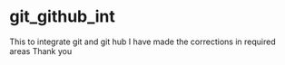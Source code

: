 # git_github_int
This to integrate git and git hub
I have made the corrections in required areas
Thank you
